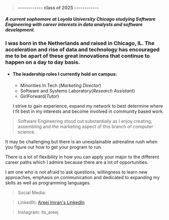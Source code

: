 > ####                              ------------ class of 2025 ------------ 


##### A current sophomore at Loyola University Chicago studying Software Engineering with career interests in data analysts and software development. 



### I was born in the Netherlands and raised in Chicago, IL. The acceleration and rise of data and technology has encouraged me to be apart of these great innovations that continue to happen on a day to day basis. 

* #### The leadership roles I currently hold on campus: 
  * Minorities In Tech (_Marketing Director_)
  * Software and Systems Laboratory(_Research Assistant_)
  * GirlForward(_Tutor_)

  I strive to gain experience, expand my network to best determine where I fit best in my interests and become involved in community based work. 


>Software Engineering stood out substantially as I enjoy creating, assembling and the marketing aspect of this branch of computer science.  

  It may be challenging but there is an unexplainable adrenaline rush when you figure out how to get your program to run.
  
  There is a lot of flexibility in how you can apply your major to the different career paths which I admire because there are a lot of opportunities. 
  
  I am one who is not afraid to ask questions, willingness to learn new approaches, emphasis on communication and dedicated to expanding my skills as well as programming languages. 



>Social Media:

>LinkedIn: [Areej Imran's LinkedIn](www.linkedin.com/in/areej-imran-791b4a22a)

>Instagram: its_areej 

